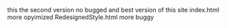 this the second version no bugged and best version of this site
index.html more opyimized
RedesignedStyle.html more buggy
